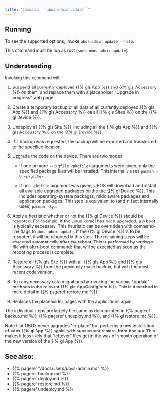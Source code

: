 ```yaml
---
title: "Command: ``ubos-admin update``"
---
```


## Running

To see the supported options, invoke ``ubos-admin update --help``.

This command must be run as root (``sudo ubos-admin update``).

## Understanding

Invoking this command will:

1. Suspend all currently deployed {{% gls App %}} and {{% gls Accessory %}} on them, and
   replace them with a placeholder "Upgrade in progress" web page.

1. Create a temporary backup of all data of all currently deployed {{% gls App %}} and {{% gls Accessory %}}
   on all {{% gls Sites %}} on the {{% gl Device %}}.

1. Undeploy all {{% gls Site %}}, including all the {{% gls App %}} and {{% gls Accessory %}}
   on the {{% gl Device %}}.

1. If a backup was requested, the backup will be exported and transferred to the
   specified location.

1. Upgrade the code on the device. There are two modes:

   * If one or more ``--pkgfile <pkgfile>`` arguments were given, only the specified
     package files will be installed. This internally uses ``pacman -U <pkgfile>``.

   * If no ``--pkgfile`` argument was given, UBOS will download and install all available
     upgraded packages on the the {{% gl Device %}}. This includes operating-system packages,
     middleware packages and application packages. This step is equivalent to (and in fact
     internally uses) ``pacman -Syu``.

1. Apply a heuristic whether or not the {{% gl Device %}} should be rebooted. For example, if the
   Linux kernel has been upgraded, a reboot is typically necessary. This heuristic can
   be overridden with command-line flags to ``ubos-admin update``. If the {{% gl Device %}} is to
   be rebooted, it will be rebooted in this step. The remaining steps will be executed
   automatically after the reboot. This is performed by writing a file with after-boot
   commands that will be executed as soon as the rebooting process is complete.

1. Restore all {{% gls Site %}} with all {{% gls App %}} and {{% gls Accessory %}} from the previously
   made backup, but with the most recent code version.

1. Run any necessary data migrations by invoking the various "update" methods in the
   relevant {{% gls AppConfigItem %}}. This is described in more detail in
   {{% pageref restore.md %}}.

1. Replaces the placeholder pages with the applications again.

The individual steps are largely the same as documented in {{% pageref backup.md %}},
{{% pageref undeploy.md %}}, and {{% gl restore.md %}}.

Note that UBOS never upgrades "in-place" but performs a new installation of each {{% gl App %}}
again, with subsequent restore-from-backup. This makes it less likely that "leftover" files
get in the way of smooth operation of the new version of the {{% gl App %}}.

## See also:

* {{% pageref "/docs/users/ubos-admin.md" %}}
* {{% pageref backup.md %}}
* {{% pageref deploy.md %}}
* {{% pageref restore.md %}}
* {{% pageref undeploy.md %}}
